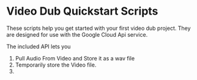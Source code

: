 # Video Dub Quickstart Scripts


These scripts help you get started with your first video dub project. They are designed for use with the Google Cloud Api service.



The included API lets you 

1. Pull Audio From Video and Store it as a wav file 
2. Temporarily store the Video file.
3. 

